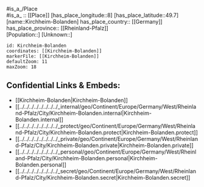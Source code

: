 ﻿---
location: [49.7,8] 
mapzoom: [7,12] 
mapmarker: city 
type: City
tags:
- geo/City


SpocWebEntityId: 31443
isDeleted: false
confidential: public

---
#is_a_/Place  
#is_a_ :: [[Place]] 
[has_place_longitude::8] 
[has_place_latitude::49.7] 
[name::Kirchheim-Bolanden] 
has_place_country:: [[Germany]]  
has_place_province:: [[Rheinland-Pfalz]]  
[Population::] 
[Unknown::] 


```leaflet
id: Kirchheim-Bolanden
coordinates: [[Kirchheim-Bolanden]] 
markerFile: [[Kirchheim-Bolanden]] 
defaultZoom: 11 
maxZoom: 18
```


## Confidential Links & Embeds: 
- [[Kirchheim-Bolanden|Kirchheim-Bolanden]]  
- [[../../../../../../../../_internal/geo/Continent/Europe/Germany/West/Rheinland-Pfalz/City/Kirchheim-Bolanden.internal|Kirchheim-Bolanden.internal]] 
- [[../../../../../../../../_protect/geo/Continent/Europe/Germany/West/Rheinland-Pfalz/City/Kirchheim-Bolanden.protect|Kirchheim-Bolanden.protect]] 
- [[../../../../../../../../_private/geo/Continent/Europe/Germany/West/Rheinland-Pfalz/City/Kirchheim-Bolanden.private|Kirchheim-Bolanden.private]] 
- [[../../../../../../../../_personal/geo/Continent/Europe/Germany/West/Rheinland-Pfalz/City/Kirchheim-Bolanden.personal|Kirchheim-Bolanden.personal]] 
- [[../../../../../../../../_secret/geo/Continent/Europe/Germany/West/Rheinland-Pfalz/City/Kirchheim-Bolanden.secret|Kirchheim-Bolanden.secret]] 
